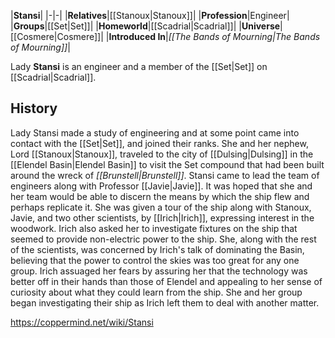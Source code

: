|**Stansi**|
|-|-|
|**Relatives**|[[Stanoux\|Stanoux]]|
|**Profession**|Engineer|
|**Groups**|[[Set\|Set]]|
|**Homeworld**|[[Scadrial\|Scadrial]]|
|**Universe**|[[Cosmere\|Cosmere]]|
|**Introduced In**|*[[The Bands of Mourning\|The Bands of Mourning]]*|

Lady **Stansi** is an engineer and a member of the [[Set\|Set]] on [[Scadrial\|Scadrial]].

## History
Lady Stansi made a study of engineering and at some point came into contact with the [[Set\|Set]], and joined their ranks. She and her nephew, Lord [[Stanoux\|Stanoux]], traveled to the city of [[Dulsing\|Dulsing]] in the [[Elendel Basin\|Elendel Basin]] to visit the Set compound that had been built around the wreck of *[[Brunstell\|Brunstell]]*. Stansi came to lead the team of engineers along with Professor [[Javie\|Javie]]. It was hoped that she and her team would be able to discern the means by which the ship flew and perhaps replicate it. She was given a tour of the ship along with Stanoux, Javie, and two other scientists, by [[Irich\|Irich]], expressing interest in the woodwork. Irich also asked her to investigate fixtures on the ship that seemed to provide non-electric power to the ship. She, along with the rest of the scientists, was concerned by Irich's talk of dominating the Basin, believing that the power to control the skies was too great for any one group. Irich assuaged her fears by assuring her that the technology was better off in their hands than those of Elendel and appealing to her sense of curiosity about what they could learn from the ship. She and her group began investigating their ship as Irich left them to deal with another matter.



https://coppermind.net/wiki/Stansi